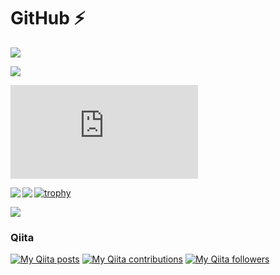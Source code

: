# GitHub ⚡

![](http://github-profile-summary-cards.vercel.app/api/cards/profile-details?username=es0215&theme=default)

![](http://github-profile-summary-cards.vercel.app/api/cards/productive-time?username=es021&theme=default&utcOffset=9)

![](https://github-stats-evirunurm.vercel.app/api/stats.js?username=es0215&peng=false&color=white)

<!--
**es0215/es0215** is a ✨ _special_ ✨ repository because its `README.md` (this file) appears on your GitHub profile.

Here are some ideas to get you started:

- 🔭 I’m currently working on ...
- 🌱 I’m currently learning ...
- 👯 I’m looking to collaborate on ...
- 🤔 I’m looking for help with ...
- 💬 Ask me about ...
- 📫 How to reach me: ...
- 😄 Pronouns: ...
- ⚡ Fun fact: ...
-->

<a href="https://github.com/anuraghazra/github-readme-stats">
  <img align="left" src="https://github-readme-stats.vercel.app/api?username=es0215" />
</a>
<a href="https://github.com/anuraghazra/convoychat">
  <img align="left" src="https://github-readme-stats.vercel.app/api/top-langs/?username=es0215" />
</a>

[![trophy](https://github-profile-trophy.vercel.app/?username=es0215)](https://github.com/ryo-ma/github-profile-trophy)

![](https://komarev.com/ghpvc/?username=es0215)

### Qiita
[![My Qiita posts](https://qiita-badge.apiapi.app/s/es0215/posts.svg)](http://qiita.com/es0215)
</a>
[![My Qiita contributions](https://qiita-badge.apiapi.app/s/es0215/contributions.svg)](http://qiita.com/es0215)
</a>
[![My Qiita followers](https://qiita-badge.apiapi.app/s/es0215/followers.svg)](http://qiita.com/es0215)
